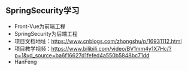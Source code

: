 ## SpringSecurity学习

- Front-Vue为前端工程
- SpringSecurity为后端工程
- 项目文档地址：https://www.cnblogs.com/zhongshu/p/16931112.html
- 项目教学视频：https://www.bilibili.com/video/BV1mm4y1X7Hc/?p=1&vd_source=ba6f16627d1fefed4a550b5848bc71dd
- HanFeng